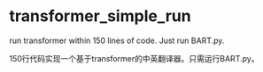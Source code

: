 # transformer_simple_run

run transformer within 150 lines of code. Just run BART.py.

150行代码实现一个基于transformer的中英翻译器。只需运行BART.py。
